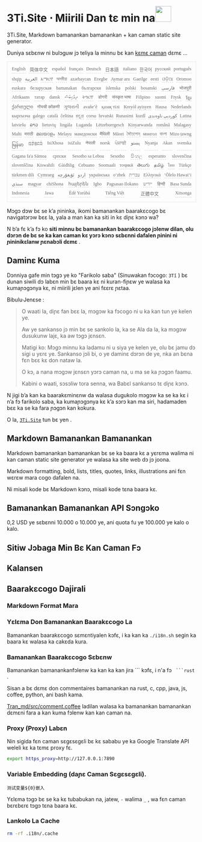 <h1 style="justify-content:space-between">3Ti.Site ⋅ Miirili Dan tɛ min na<img src="//i-01.eu.org/3Ti/logo.svg" style="user-select:none;margin-top:-1px;width:42px"></h1>

3Ti.Site, Markdown bamanankan bamanankan + kan caman static site generator.

Duniya sɛbɛnw ni bulɔguw jɔ teliya la minnu bɛ kan [kɛmɛ caman](https://github.com/i18n-site/node/blob/main/lang/src/index.js) dɛmɛ ...

<pre class="langli" style="display:flex;flex-wrap:wrap;background:transparent;border:1px solid #eee;font-size:12px;box-shadow:0 0 3px inset #eee;padding:12px 5px 4px 12px;justify-content:space-between;"><style>pre.langli i{font-weight:300;font-family:s;margin-right:7px;margin-bottom:8px;font-style:normal;color:#666;border-bottom:1px dashed #ccc;}</style><i>English</i><i> 简体中文 </i><i>español</i><i>français</i><i>Deutsch</i><i> 日本語 </i><i>italiano</i><i>한국어</i><i>русский</i><i>português</i><i>shqip</i><i>‫العربية‬</i><i>አማርኛ</i><i>অসমীয়া</i><i>azərbaycan</i><i>Eʋegbe</i><i>Aymar aru</i><i>Gaeilge</i><i>eesti</i><i>ଓଡ଼ିଆ</i><i>Oromoo</i><i>euskara</i><i>беларуская</i><i>bamanakan</i><i>български</i><i>íslenska</i><i>polski</i><i>bosanski</i><i>‫فارسی‬</i><i>भोजपुरी</i><i>Afrikaans</i><i>татар</i><i>dansk</i><i>‫ދިވެހިބަސް‬</i><i>ትግርኛ</i><i>डोगरी</i><i>संस्कृत भाषा</i><i>Filipino</i><i>suomi</i><i>Frysk</i><i>ខ្មែរ</i><i>ქართული</i><i>गोंयची कोंकणी</i><i>ગુજરાતી</i><i>avañe’ẽ</i><i>қазақ тілі</i><i>Kreyòl ayisyen</i><i>Hausa</i><i>Nederlands</i><i>кыргызча</i><i>galego</i><i>català</i><i>čeština</i><i>ಕನ್ನಡ</i><i>corsu</i><i>hrvatski</i><i>Runasimi</i><i>kurdî</i><i>‫کوردیی ناوەندی‬</i><i>Latina</i><i>latviešu</i><i>ລາວ</i><i>lietuvių</i><i>lingála</i><i>Luganda</i><i>Lëtzebuergesch</i><i>Kinyarwanda</i><i>română</i><i>Malagasy</i><i>Malti</i><i>मराठी</i><i>മലയാളം</i><i>Melayu</i><i>македонски</i><i>मैथिली</i><i>Māori</i><i>মৈতৈলোন্</i><i>монгол</i><i>বাংলা</i><i>Mizo ṭawng</i><i>မြန်မာ</i><i>𞄀𞄄𞄰𞄩𞄍𞄜𞄰</i><i>IsiXhosa</i><i>isiZulu</i><i>नेपाली</i><i>norsk</i><i>ਪੰਜਾਬੀ</i><i>‫پښتو‬</i><i>Nyanja</i><i>Akan</i><i>svenska</i><i>Gagana fa'a Sāmoa</i><i>српски</i><i>Sesotho sa Leboa</i><i>Sesotho</i><i>සිංහල</i><i>esperanto</i><i>slovenčina</i><i>slovenščina</i><i>Kiswahili</i><i>Gàidhlig</i><i>Cebuano</i><i>Soomaali</i><i>тоҷикӣ</i><i>తెలుగు</i><i>தமிழ்</i><i>ไทย</i><i>Türkçe</i><i>türkmen dili</i><i>Cymraeg</i><i>‫ئۇيغۇرچە‬</i><i>‫اردو‬</i><i>українська</i><i>o‘zbek</i><i>‫עברית‬</i><i>Ελληνικά</i><i>ʻŌlelo Hawaiʻi</i><i>‫سنڌي‬</i><i>magyar</i><i>chiShona</i><i>հայերեն</i><i>Igbo</i><i>Pagsasao Ilokano</i><i>‫ייִדיש‬</i><i>हिन्दी</i><i>Basa Sunda</i><i>Indonesia</i><i>Jawa</i><i>Èdè Yorùbá</i><i>Tiếng Việt</i><i> 正體中文 </i><i>Xitsonga</i></pre>

Mɔgɔ dɔw bɛ se k’a ɲininka, ikomi bamanankan baarakɛcogo bɛ navigatɔrɔw bɛɛ la, yala a man kan ka siti in kɛ diɲɛ kɔnɔ wa?

N b’a fɛ k’a fɔ ko **siti minnu bɛ bamanankan baarakɛcogo jɔlenw dilan, olu dɔrɔn de bɛ se ka kan caman kɛ yɔrɔ kɔnɔ sɛbɛnni dafalen ɲinini ni ɲininikɛlanw ɲɛnabɔli dɛmɛ** .

## Daminɛ Kuma

Dɔnniya gafe min tɔgɔ ye ko &quot;Farikolo saba&quot; (Sinuwakan fɔcogo: `3Tǐ` ) bɛ dunan siwili dɔ labɛn min bɛ baara kɛ ni kuran-fiɲɛw ye walasa ka kumaɲɔgɔnya kɛ, ni miirili jɛlen ye ani fɛɛrɛ ɲɛtaa.

Bibulu·Jenɛse :

> O waati la, diɲɛ fan bɛɛ la, mɔgɔw ka fɔcogo ni u ka kan tun ye kelen ye.
>
> Aw ye sankanso jɔ min bɛ se sankolo la, ka se Ala da la, ka mɔgɔw dusukunw lajɛ, ka aw tɔgɔ jɛnsɛn.
>
> Matigi ko: Mɔgɔ minnu ka ladamu ni u siya ye kelen ye, olu bɛ jamu dɔ sigi u yɛrɛ ye. Sankanso jɔli bi, o ye daminɛ dɔrɔn de ye, nka an bɛna fɛn bɛɛ kɛ don nataw la.
>
> O kɔ, a nana mɔgɔw jɛnsɛn yɔrɔ caman na, u ma se ka ɲɔgɔn faamu.
>
> Kabini o waati, sɔsɔliw tora senna, wa Babɛl sankanso tɛ diɲɛ kɔnɔ.

N jigi b’a kan ka baarakɛminɛnw da walasa dugukolo mɔgɔw ka se ka kɛ i n’a fɔ farikolo saba, ka kumaɲɔgɔnya kɛ k’a sɔrɔ kan ma siri, hadamaden bɛɛ ka se ka fara ɲɔgɔn kan kokura.

O la, [`3Ti.Site`](//3Ti.Site) tun bɛ yen .

## Markdown Bamanankan Bamanankan

Markdown bamanankan bamanankan bɛ se ka baara kɛ a yɛrɛma walima ni kan caman static site generator ye walasa ka site web dɔ jɔ joona.

Markdown formatting, bold, lists, titles, quotes, links, illustrations ani fɛn wɛrɛw mara cogo dafalen na.

Ni misali kode bɛ Markdown kɔnɔ, misali kode tɛna baara kɛ.

## Bamanankan Bamanankan API Sɔngɔko

0,2 USD ye sɛbɛnni 10.000 o 10.000 ye, ani quota fu ye 100.000 ye kalo o kalo.

## Sitiw Jɔbaga Min Bɛ Kan Caman Fɔ

## Kalansen

## Baarakɛcogo Dajirali

### Markdown Format Mara

### Yɛlɛma Don Bamanankan Baarakɛcogo La

Bamanankan baarakɛcogo sɛmɛntiyalen kɔfɛ, i ka kan ka `./i18n.sh` segin ka baara kɛ walasa ka cakɛda kura.

### Bamanankan Baarakɛcogo Sɛbɛnw

Bamanankan bamanankanfɔlenw ka kan ka kan jira \``` kɔfɛ, i n'a fɔ ` ```rust` .

Sisan a bɛ dɛmɛ don commentaires bamanankan na rust, c, cpp, java, js, coffee, python, ani bash kama.

[Tran_md/src/comment.coffee](https://github.com/i18n-site/node/blob/main/tran_md/src/comment.coffee) ladilan walasa ka bamanankan bamanankan dɛmɛni fara a kan kuma fɔlenw kan kan caman na.

### Proxy (Proxy) Labɛn

Nin sigida fɛn caman sɛgɛsɛgɛli bɛ kɛ sababu ye ka Google Translate API weleli kɛ ka tɛmɛ proxy fɛ.

```bash
export https_proxy=http://127.0.0.1:7890
```

### Variable Embedding (daɲɛ Caman Sɛgɛsɛgɛli).

```
测试变量${0}嵌入
```

Yɛlɛma tɔgɔ bɛ se ka kɛ tubabukan na, jatew, `-` walima `_` , wa fɛn caman bɛrɛbɛrɛ tɔgɔ tɛna baara kɛ.

### Lankolo La Cache

```bash
rm -rf .i18n/.cache
```
